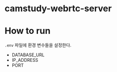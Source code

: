 # camstudy-webrtc-server

# How to run

`.env` 파일에 환경 변수들을 설정한다.

- DATABASE_URL
- IP_ADDRESS
- PORT
